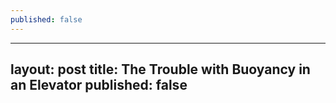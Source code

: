 ```yaml
---
published: false
---
```

---
layout: post
title: The Trouble with Buoyancy in an Elevator
published: false
---

